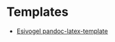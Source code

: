# Templates

- [Esivogel pandoc-latex-template](https://github.com/Wandmalfarbe/pandoc-latex-template)

